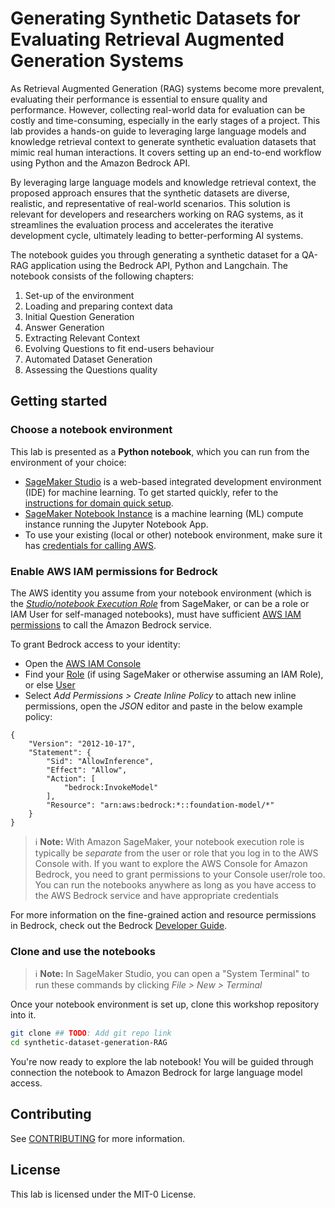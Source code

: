 # Generating Synthetic Datasets for Evaluating Retrieval Augmented Generation Systems

As Retrieval Augmented Generation (RAG) systems become more prevalent, evaluating their performance is essential to ensure quality and performance. However, collecting real-world data for evaluation can be costly and time-consuming, especially in the early stages of a project. This lab provides a hands-on guide to leveraging large language models and knowledge retrieval context to generate synthetic evaluation datasets that mimic real human interactions. It covers setting up an end-to-end workflow using Python and the Amazon Bedrock API.

By leveraging large language models and knowledge retrieval context, the proposed approach ensures that the synthetic datasets are diverse, realistic, and representative of real-world scenarios. This solution is relevant for developers and researchers working on RAG systems, as it streamlines the evaluation process and accelerates the iterative development cycle, ultimately leading to better-performing AI systems.

The notebook guides you through generating a synthetic dataset for a QA-RAG application using the Bedrock API, Python and Langchain. The notebook consists of the following chapters: 

1. Set-up of the environment
2. Loading and preparing context data
3. Initial Question Generation
4. Answer Generation
5. Extracting Relevant Context
6. Evolving Questions to fit end-users behaviour
7. Automated Dataset Generation
8. Assessing the Questions quality


## Getting started

### Choose a notebook environment

This lab is presented as a **Python notebook**, which you can run from the environment of your choice:

- [SageMaker Studio](https://aws.amazon.com/sagemaker/studio/) is a web-based integrated development environment (IDE) for machine learning. To get started quickly, refer to the [instructions for domain quick setup](https://docs.aws.amazon.com/sagemaker/latest/dg/onboard-quick-start.html).
- [SageMaker Notebook Instance](https://docs.aws.amazon.com/sagemaker/latest/dg/howitworks-create-ws.html) is a machine learning (ML) compute instance running the Jupyter Notebook App.
- To use your existing (local or other) notebook environment, make sure it has [credentials for calling AWS](https://docs.aws.amazon.com/cli/latest/userguide/cli-chap-configure.html).


### Enable AWS IAM permissions for Bedrock

The AWS identity you assume from your notebook environment (which is the [*Studio/notebook Execution Role*](https://docs.aws.amazon.com/sagemaker/latest/dg/sagemaker-roles.html) from SageMaker, or can be a role or IAM User for self-managed notebooks), must have sufficient [AWS IAM permissions](https://docs.aws.amazon.com/IAM/latest/UserGuide/access_policies.html) to call the Amazon Bedrock service.

To grant Bedrock access to your identity:

- Open the [AWS IAM Console](https://us-east-1.console.aws.amazon.com/iam/home?#)
- Find your [Role](https://us-east-1.console.aws.amazon.com/iamv2/home?#/roles) (if using SageMaker or otherwise assuming an IAM Role), or else [User](https://us-east-1.console.aws.amazon.com/iamv2/home?#/users)
- Select *Add Permissions > Create Inline Policy* to attach new inline permissions, open the *JSON* editor and paste in the below example policy:

```
{
    "Version": "2012-10-17",
    "Statement": {
        "Sid": "AllowInference",
        "Effect": "Allow",
        "Action": [
            "bedrock:InvokeModel"
        ],
        "Resource": "arn:aws:bedrock:*::foundation-model/*"
    }
}
```

> ℹ️  **Note:** With Amazon SageMaker, your notebook execution role is typically be *separate* from the user or role that you log in to the AWS Console with. If you want to explore the AWS Console for Amazon Bedrock, you need to grant permissions to your Console user/role too. You can run the notebooks anywhere as long as you have access to the AWS Bedrock service and have appropriate credentials

For more information on the fine-grained action and resource permissions in Bedrock, check out the Bedrock [Developer Guide](https://docs.aws.amazon.com/bedrock/latest/userguide/what-is-bedrock.html).

### Clone and use the notebooks

> ℹ️ **Note:** In SageMaker Studio, you can open a "System Terminal" to run these commands by clicking *File > New > Terminal*

Once your notebook environment is set up, clone this workshop repository into it.

```sh
git clone ## TODO: Add git repo link
cd synthetic-dataset-generation-RAG
```


You're now ready to explore the lab notebook! You will be guided through connection the notebook to Amazon Bedrock for large language model access.


## Contributing

See [CONTRIBUTING](CONTRIBUTING.md#security-issue-notifications) for more information.

## License 
This lab is licensed under the MIT-0 License. 


